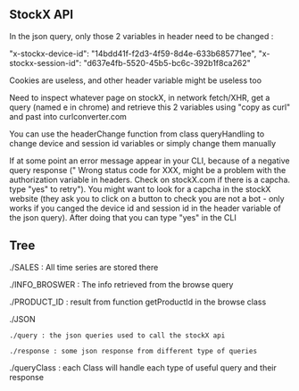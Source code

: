 ## StockX API
In the json query, only those 2 variables in header need to be changed :

"x-stockx-device-id": "14bdd41f-f2d3-4f59-8d4e-633b685771ee",
"x-stockx-session-id": "d637e4fb-5520-45b5-bc6c-392b1f8ca262"

Cookies are useless, and other header variable might be useless too

Need to inspect whatever page on stockX, in network fetch/XHR, get a query (named e in chrome) and retrieve this 2 variables using "copy as curl" and past into curlconverter.com

You can use the headerChange function from class queryHandling to change device and session id variables or simply change them manually 

If at some point an error message appear in your CLI, because of a negative query response (" Wrong status code for XXX, might be a problem with the authorization variable in headers. Check on stockX.com if there is a capcha. type "yes" to retry"). You might want to look for a capcha in the stockX website (they ask you to click on a button to check you are not a bot - only works if you canged the device id and session id in the header variable of the json query). After doing that you can type "yes" in the CLI

## Tree
./SALES : All time series are stored there

./INFO_BROSWER : The info retrieved from the browse query

./PRODUCT_ID : result from function getProductId in the browse class

./JSON

    ./query : the json queries used to call the stockX api

    ./response : some json response from different type of queries 
    
./queryClass : each Class will handle each type of useful query and their response